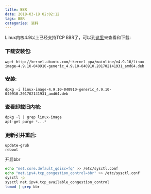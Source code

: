 ```yaml
---
title: BBR
date: 2018-03-18 02:02:12
tags: BBR
categories: 资料
---
```

Linux内核4.9以上已经支持TCP BBR了，可以到[这里](http://kernel.ubuntu.com/~kernel-ppa/mainline/)来查看和下载:

### 下载安装包:
 ```shell
 wget http://kernel.ubuntu.com/~kernel-ppa/mainline/v4.9.10/linux-image-4.9.10-040910-generic_4.9.10-040910.201702141931_amd64.deb
 ```

### 安装:
```
dpkg -i linux-image-4.9.10-040910-generic_4.9.10-040910.201702141931_amd64.deb
```
### 查看卸载旧内核: 
```s
dpkg -l | grep linux-image
apt-get purge *...*
```

### 更新引并重启:
```
update-grub
reboot
```

开启bbr
```bash
echo "net.core.default_qdisc=fq" >> /etc/sysctl.conf
echo "net.ipv4.tcp_congestion_control=bbr" >> /etc/sysctl.conf
sysctl -p
sysctl net.ipv4.tcp_available_congestion_control
lsmod | grep bbr
```